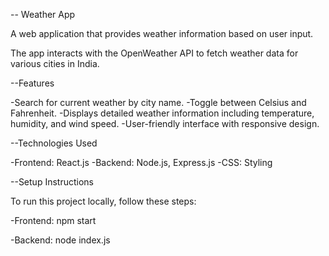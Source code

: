 -- Weather App 

A web application that provides weather information based on user input. 

The app interacts with the OpenWeather API to fetch weather data for various cities in India.


--Features

 -Search for current weather by city name.
 -Toggle between Celsius and Fahrenheit.
 -Displays detailed weather information including temperature, humidity, and wind speed.
 -User-friendly interface with responsive design.

--Technologies Used

-Frontend: React.js
-Backend: Node.js, Express.js
-CSS: Styling

--Setup Instructions

To run this project locally, follow these steps:

-Frontend: npm start

-Backend: node index.js
